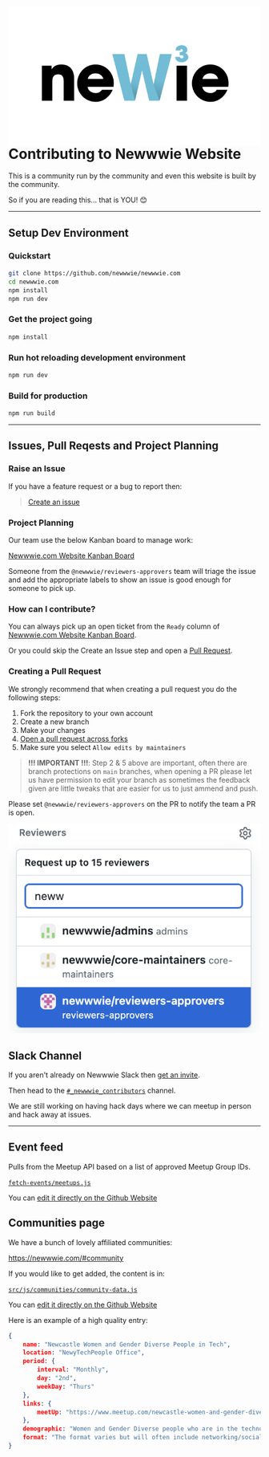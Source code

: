 <img 
  align="right"
  width="1600px"
  alt="Newwwie Logo"
  src="newwwie-logo.svg?sanitize=true" 
/>

# Contributing to Newwwie Website

This is a community run by the community and even this website is built by the community. 

So if you are reading this... that is YOU! 😊

---

## Setup Dev Environment

### Quickstart

```sh
git clone https://github.com/newwwie/newwwie.com
cd newwwie.com
npm install
npm run dev
```

### Get the project going

```sh
npm install
```

### Run hot reloading development environment

```sh
npm run dev
```

### Build for production

```sh
npm run build
```

---

## Issues, Pull Reqests and Project Planning

### Raise an Issue

If you have a feature request or a bug to report then:

> [Create an issue](https://github.com/newwwie/newwwie.com/issues/new/choose)

### Project Planning

Our team use the below Kanban board to manage work:

[Newwwie.com Website Kanban Board](https://github.com/orgs/newwwie/projects/1)

Someone from the `@newwwie/reviewers-approvers` team will triage the issue and add the appropriate labels to show an issue is good enough for someone to pick up.

### How can I contribute?

You can always pick up an open ticket from the `Ready` column of [Newwwie.com Website Kanban Board](https://github.com/orgs/newwwie/projects/1).

Or you could skip the Create an Issue step and open a [Pull Request](https://github.com/newwwie/newwwie.com/compare).

### Creating a Pull Request

We strongly recommend that when creating a pull request you do the following steps:

1. Fork the repository to your own account
2. Create a new branch
3. Make your changes
4. [Open a pull request across forks](https://docs.github.com/en/pull-requests/collaborating-with-pull-requests/proposing-changes-to-your-work-with-pull-requests/creating-a-pull-request-from-a-fork)
5. Make sure you select `Allow edits by maintainers`

> **!!! IMPORTANT !!!**: Step 2 & 5 above are important, often there are branch protections on `main` branches, when opening a PR please let us have permission to edit your branch as sometimes the feedback given are little tweaks that are easier for us to just ammend and push.

Please set `@newwwie/reviewers-approvers` on the PR to notify the team a PR is open.

![Add newwwie/reviewers-approvers team to a pull request.](docs/images/pull-request-reviewers.png)

## Slack Channel

If you aren't already on Newwwie Slack then [get an invite](https://newwwie.com/#invite).

Then head to the [`#_newwwie_contributors`](https://newwwie.slack.com/archives/C06LRQDN3PD) channel.

We are still working on having hack days where we can meetup in person and hack away at issues.

---

## Event feed

Pulls from the Meetup API based on a list of approved Meetup Group IDs. 

[`fetch-events/meetups.js`](fetch-events/meetups.js)

You can [edit it directly on the Github Website](https://github.com/newwwie/newwwie.com/edit/master/fetch-events/meetups.js)

## Communities page

We have a bunch of lovely affiliated communities:

https://newwwie.com/#community

If you would like to get added, the content is in:

[`src/js/communities/community-data.js`](src/js/communities/community-data.js) 

You can [edit it directly on the Github Website](https://github.com/newwwie/newwwie.com/edit/master/src/js/communities/community-data.js)


Here is an example of a high quality entry:

```json
{
    name: "Newcastle Women and Gender Diverse People in Tech",
    location: "NewyTechPeople Office",
    period: {
        interval: "Monthly",
        day: "2nd",
        weekDay: "Thurs"
    },
    links: {
        meetUp: "https://www.meetup.com/newcastle-women-and-gender-diverse-people-in-tech/"
    },
    demographic: "Women and Gender Diverse people who are in the technology field, a field adjacent to it, or have an interest in tech and would like to meet some lovely people who feel the same.",
    format: "The format varies but will often include networking/socialising and a presentation."
}
```